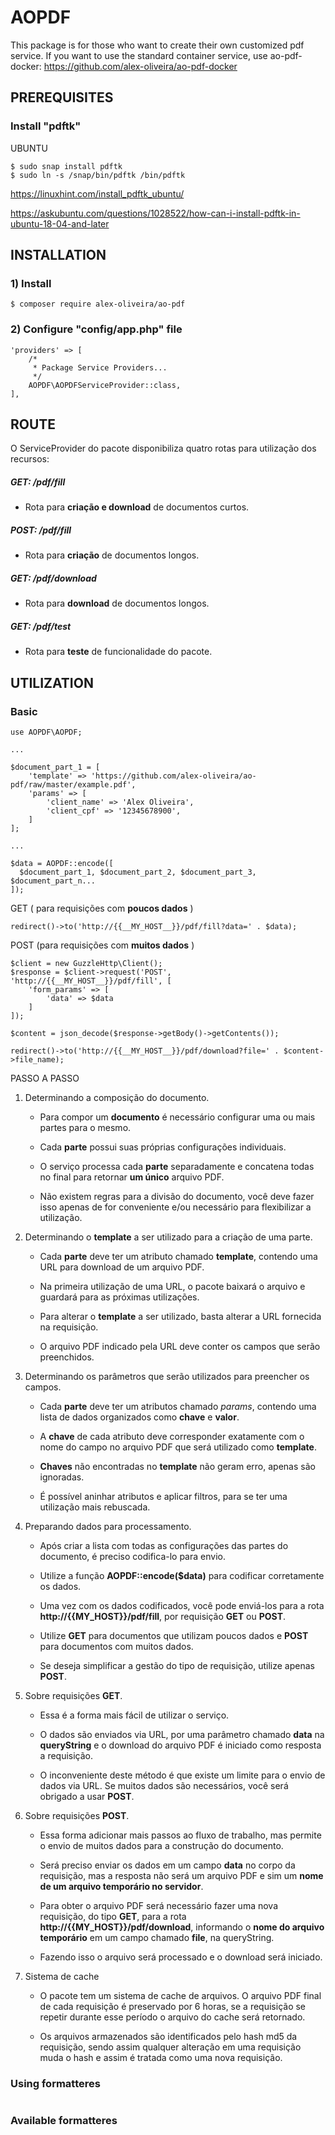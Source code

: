 # AOPDF

This package is for those who want to create their own customized pdf service.
If you want to use the standard container service, use ao-pdf-docker: https://github.com/alex-oliveira/ao-pdf-docker



## PREREQUISITES

### Install "pdftk"

UBUNTU
````
$ sudo snap install pdftk
$ sudo ln -s /snap/bin/pdftk /bin/pdftk
````

https://linuxhint.com/install_pdftk_ubuntu/

https://askubuntu.com/questions/1028522/how-can-i-install-pdftk-in-ubuntu-18-04-and-later



## INSTALLATION

### 1) Install
````
$ composer require alex-oliveira/ao-pdf
````

### 2) Configure "config/app.php" file
````
'providers' => [
    /*
     * Package Service Providers...
     */
    AOPDF\AOPDFServiceProvider::class,
],
````



## ROUTE

O ServiceProvider do pacote disponibiliza quatro rotas para utilização dos recursos:

##### GET: /pdf/fill

* Rota para **criação e download** de documentos curtos. 

##### POST: /pdf/fill

* Rota para **criação** de documentos longos.

##### GET: /pdf/download

* Rota para **download** de documentos longos.

##### GET: /pdf/test

* Rota para **teste** de funcionalidade do pacote.



## UTILIZATION

### Basic
````
use AOPDF\AOPDF;

...

$document_part_1 = [
    'template' => 'https://github.com/alex-oliveira/ao-pdf/raw/master/example.pdf',
    'params' => [
        'client_name' => 'Alex Oliveira',
        'client_cpf' => '12345678900',
    ]
];

...

$data = AOPDF::encode([
  $document_part_1, $document_part_2, $document_part_3, $document_part_n...
]);
````

GET ( para requisições com **poucos dados** )
````
redirect()->to('http://{{__MY_HOST__}}/pdf/fill?data=' . $data);
````

POST (para requisições com **muitos dados** )
````
$client = new GuzzleHttp\Client();
$response = $client->request('POST', 'http://{{__MY_HOST__}}/pdf/fill', [
    'form_params' => [
        'data' => $data
    ]
]);

$content = json_decode($response->getBody()->getContents());

redirect()->to('http://{{__MY_HOST__}}/pdf/download?file=' . $content->file_name);
````

PASSO A PASSO

1) Determinando a composição do documento.

    * Para compor um **documento** é necessário configurar uma ou mais partes para o mesmo.
  
    * Cada **parte** possui suas próprias configurações individuais.
  
    * O serviço processa cada **parte** separadamente e concatena todas no final para retornar
      **um único** arquivo PDF.
      
    * Não existem regras para a divisão do documento, você deve fazer isso apenas de for
      conveniente e/ou necessário para flexibilizar a utilização.

2) Determinando o **template** a ser utilizado para a criação de uma parte.

    * Cada **parte** deve ter um atributo chamado **template**, contendo uma URL
      para download de um arquivo PDF.

    * Na primeira utilização de uma URL, o pacote baixará o arquivo e guardará para
      as próximas utilizações. 
    
    * Para alterar o **template** a ser utilizado, basta alterar a URL fornecida na
      requisição.
      
    * O arquivo PDF indicado pela URL deve conter os campos que serão preenchidos. 

3) Determinando os parâmetros que serão utilizados para preencher os campos.

    * Cada **parte** deve ter um atributos chamado *params*, contendo uma lista de
      dados organizados como **chave** e **valor**.
      
    * A **chave** de cada atributo deve corresponder exatamente com o nome do campo
      no arquivo PDF que será utilizado como **template**.
      
    * **Chaves** não encontradas no **template** não geram erro, apenas são ignoradas.
    
    * É possível aninhar atributos e aplicar filtros, para se ter uma utilização mais
      rebuscada.
      
4) Preparando dados para processamento.

    * Após criar a lista com todas as configurações das partes do documento, é preciso
      codifica-lo para envio.
      
    * Utilize a função **AOPDF::encode($data)** para codificar corretamente os dados.
      
    * Uma vez com os dados codificados, você pode enviá-los para a
      rota **http://{{__MY_HOST__}}/pdf/fill**, por requisição **GET** ou **POST**.
      
    * Utilize **GET** para documentos que utilizam poucos dados e **POST** para
      documentos com muitos dados.
      
    * Se deseja simplificar a gestão do tipo de requisição, utilize apenas **POST**.

5) Sobre requisições **GET**.

    * Essa é a forma mais fácil de utilizar o serviço.
    
    * O dados são enviados via URL, por uma parâmetro chamado **data** na **queryString** e
      o download do arquivo PDF é iniciado como resposta a requisição.
      
    * O inconveniente deste método é que existe um limite para o envio de dados via URL.
      Se muitos dados são necessários, você será obrigado a usar **POST**.

6) Sobre requisições **POST**.

    * Essa forma adicionar mais passos ao fluxo de trabalho, mas permite o envio de muitos dados
      para a construção do documento.
    
    * Será preciso enviar os dados em um campo **data** no corpo da requisição, mas a resposta
      não será um arquivo PDF e sim um **nome de um arquivo temporário no servidor**.
      
    * Para obter o arquivo PDF será necessário fazer uma nova requisição, do tipo **GET**,
      para a rota **http://{{__MY_HOST__}}/pdf/download**, informando o **nome do arquivo temporário**
      em um campo chamado **file**, na queryString.
      
    * Fazendo isso o arquivo será processado e o download será iniciado.
    
7) Sistema de cache

    * O pacote tem um sistema de cache de arquivos. O arquivo PDF final de cada requisição
      é preservado por 6 horas, se a requisição se repetir durante esse período o arquivo do cache
      será retornado.
      
    * Os arquivos armazenados são identificados pelo hash md5 da requisição, sendo assim qualquer
      alteração em uma requisição muda o hash e assim é tratada como uma nova requisição.



### Using formatteres
````
````

### Available formatteres
````
````
